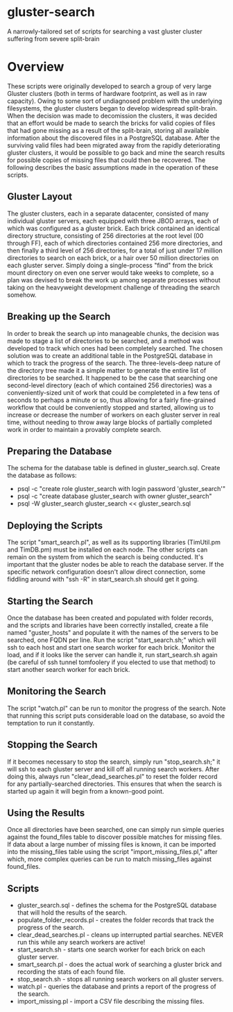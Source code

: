 # gluster-search
A narrowly-tailored set of scripts for searching a vast gluster cluster suffering from severe split-brain

# Overview
These scripts were originally developed to search a group of very large Gluster clusters (both in terms of hardware footprint, as well as in raw capacity). Owing to some sort of undiagnosed problem with the underlying filesystems, the gluster clusters began to develop widespread split-brain. When the decision was made to decomission the clusters, it was decided that an effort would be made to search the bricks for valid copies of files that had gone missing as a result of the split-brain, storing all available information about the discovered files in a PostgreSQL database. After the surviving valid files had been migrated away from the rapidly deteriorating gluster clusters, it would be possible to go back and mine the search results for possible copies of missing files that could then be recovered. The following describes the basic assumptions made in the operation of these scripts. 

## Gluster Layout
The gluster clusters, each in a separate datacenter, consisted of many individual gluster servers, each equipped with three JBOD arrays, each of which was configured as a gluster brick. Each brick contained an identical directory structure, consisting of 256 directories at the root level (00 through FF), each of which directories contained 256 more directories, and then finally a third level of 256 directories, for a total of just under 17 million directories to search on each brick, or a hair over 50 million directories on each gluster server.  Simply doing a single-process "find" from the brick mount directory on even one server would take weeks to complete, so a plan was devised to break the work up among separate processes without taking on the heavyweight development challenge of threading the search somehow.

## Breaking up the Search
In order to break the search up into manageable chunks, the decision was made to stage a list of directories to be searched, and a method was developed to track which ones had been completely searched. The chosen solution was to create an additional table in the PostgreSQL database in which to track the progress of the search. The three-levels-deep nature of the directory tree made it a simple matter to generate the entire list of directories to be searched. It happened to be the case that searching one second-level directory (each of which contained 256 directories) was a conveniently-sized unit of work that could be completeted in a few tens of seconds to perhaps a minute or so, thus allowing for a fairly fine-grained workflow that could be conveniently stopped and started, allowing us to increase or decrease the number of workers on each gluster server in real time, without needing to throw away large blocks of partially completed work in order to maintain a provably complete search.

## Preparing the Database
The schema for the database table is defined in gluster_search.sql. Create the database as follows:

* psql -c "create role gluster_search with login password 'gluster_search'"
* psql -c "create database gluster_search with owner gluster_search"
* psql -W gluster_search gluster_search << gluster_search.sql


## Deploying the Scripts
The script "smart_search.pl", as well as its supporting libraries (TimUtil.pm and TimDB.pm) must be installed on each node. The other scripts can remain on the system from which the search is being conducted. It's important that the gluster nodes be able to reach the database server. If the specific network configuration doesn't allow direct connection, some fiddling around with "ssh -R" in start_search.sh should get it going.

## Starting the Search
Once the database has been created and populated with folder records, and the scripts and libraries have been correctly installed, create a file named "guster_hosts" and populate it with the names of the servers to be searched, one FQDN per line. Run the script "start_search.sh;" which will ssh to each host and start one search worker for each brick. Monitor the load, and if it looks like the server can handle it, run start_search.sh again (be careful of ssh tunnel tomfoolery if you elected to use that method) to start another search worker for each brick.

## Monitoring the Search
The script "watch.pl" can be run to monitor the progress of the search. Note that running this script puts considerable load on the database, so avoid the temptation to run it constantly.

## Stopping the Search
If it becomes necessary to stop the search, simply run "stop_search.sh;" it will ssh to each gluster server and kill off all running search workers. After doing this, always run "clear_dead_searches.pl" to reset the folder record for any partially-searched directories. This ensures that when the search is started up again it will begin from a known-good point.

## Using the Results
Once all directories have been searched, one can simply run simple queries against the found_files table to discover possible matches for missing files. If data about a large number of missing files is known, it can be imported into the missing_files table using the script "import_missing_files.pl," after which, more complex queries can be run to match missing_files against found_files.

## Scripts
* gluster_search.sql - defines the schema for the PostgreSQL database that will hold the results of the search.
* populate_folder_records.pl - creates the folder records that track the progress of the search.
* clear_dead_searches.pl - cleans up interrupted partial searches. NEVER run this while any search workers are active!
* start_search.sh - starts one search worker for each brick on each gluster server.
* smart_search.pl - does the actual work of searching a gluster brick and recording the stats of each found file.
* stop_search.sh - stops all running search workers on all gluster servers.
* watch.pl - queries the database and prints a report of the progress of the search.
* import_missing.pl - import a CSV file describing the missing files.


